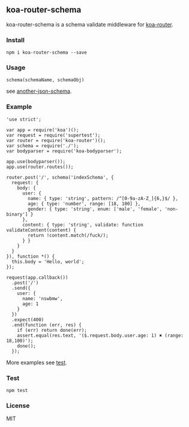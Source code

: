 ## koa-router-schema

koa-router-schema is a schema validate middleware for [koa-router](https://github.com/alexmingoia/koa-router).

### Install

    npm i koa-router-schema --save

### Usage

```
schema(schemaName, schemaObj)
```

see [another-json-schema](https://github.com/nswbmw/another-json-schema).

### Example

```
'use strict';

var app = require('koa')();
var request = require('supertest');
var router = require('koa-router')();
var schema = require('./');
var bodyparser = require('koa-bodyparser');

app.use(bodyparser());
app.use(router.routes());

router.post('/', schema('indexSchema', {
  request: {
    body: {
      user: {
        name: { type: 'string', pattern: /^[0-9a-zA-Z_]{6,}$/ },
        age: { type: 'number', range: [18, 100] },
        gender: { type: 'string', enum: ['male', 'female', 'non-binary'] }
      },
      content: { type: 'string', validate: function validateContent(content) {
        return !content.match(/fuck/);
      } }
    }
  }
}), function *() {
  this.body = 'Hello, world';
});

request(app.callback())
  .post('/')
  .send({
    user: {
      name: 'nswbmw',
      age: 1
    }
  })
  .expect(400)
  .end(function (err, res) {
    if (err) return done(err);
    assert.equal(res.text, '($.request.body.user.age: 1) ✖ (range: 18,100)');
    done();
  });
```

More examples see [test](./test.js).

### Test

```
npm test
```

### License

MIT
